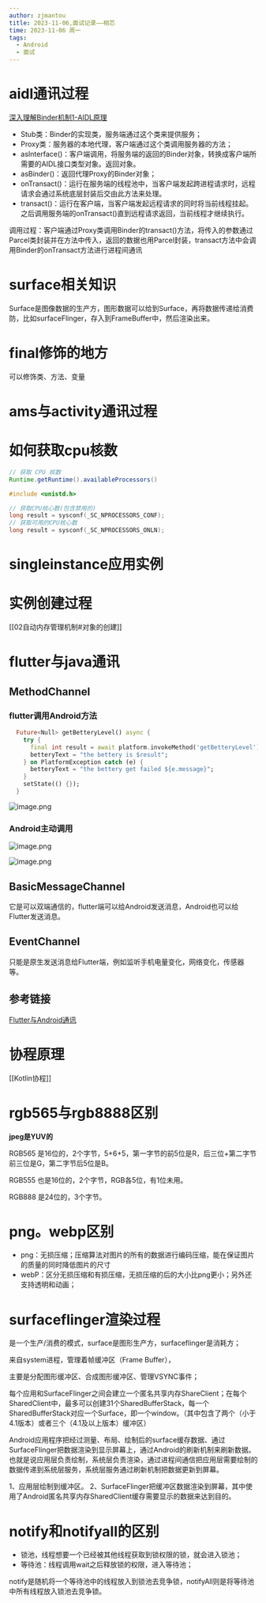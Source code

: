 ```yaml
---
author: zjmantou
title: 2023-11-06,面试记录——相芯
time: 2023-11-06 周一
tags:
  - Android
  - 面试
---
```



# aidl通讯过程
[深入理解Binder机制1-AIDL原理](https://skytoby.github.io/2019/%E6%B7%B1%E5%85%A5%E7%90%86%E8%A7%A3Binder%E6%9C%BA%E5%88%B61-AIDL%E5%8E%9F%E7%90%86/)

- Stub类：Binder的实现类，服务端通过这个类来提供服务；
- Proxy类：服务器的本地代理，客户端通过这个类调用服务器的方法；
- asInterface()：客户端调用，将服务端的返回的Binder对象，转换成客户端所需要的AIDL接口类型对象。返回对象。
- asBinder()：返回代理Proxy的Binder对象；
- onTransact()：运行在服务端的线程池中，当客户端发起跨进程请求时，远程请求会通过系统底层封装后交由此方法来处理。
- transact()：运行在客户端，当客户端发起远程请求的同时将当前线程挂起。之后调用服务端的onTransact()直到远程请求返回，当前线程才继续执行。


调用过程：客户端通过Proxy类调用Binder的transact()方法，将传入的参数通过Parcel类封装并在方法中传入，返回的数据也用Parcel封装，transact方法中会调用Binder的onTransact方法进行进程间通讯




# surface相关知识

Surface是图像数据的生产方，图形数据可以给到Surface，再将数据传递给消费防，比如surfaceFlinger，存入到FrameBuffer中，然后渲染出来。
  

# final修饰的地方

可以修饰类、方法、变量

# ams与activity通讯过程

  

# 如何获取cpu核数
```Java
// 获取 CPU 核数
Runtime.getRuntime().availableProcessors()
```

```C++
#include <unistd.h>

// 获取CPU核心数(包含禁用的)
long result = sysconf(_SC_NPROCESSORS_CONF);
// 获取可用的CPU核心数
long result = sysconf(_SC_NPROCESSORS_ONLN);

```
  

  

# singleinstance应用实例

  

# 实例创建过程
[[02自动内存管理机制#对象的创建]]

# flutter与java通讯

## MethodChannel 

### flutter调用Android方法

```dart
  Future<Null> getBetteryLevel() async {
    try {
      final int result = await platform.invokeMethod('getBetteryLevel');
      betteryText = "the bettery is $result";
    } on PlatformException catch (e) {
      betteryText = "the bettery get failed ${e.message}";
    }
    setState(() {});
  }
```

![image.png](https://zjmantou-drawingbed.oss-cn-hangzhou.aliyuncs.com/picture/202311062104299.png)

### Android主动调用

![image.png](https://zjmantou-drawingbed.oss-cn-hangzhou.aliyuncs.com/picture/202311062106316.png)

![image.png](https://zjmantou-drawingbed.oss-cn-hangzhou.aliyuncs.com/picture/202311062107711.png)


## BasicMessageChannel

它是可以双端通信的，flutter端可以给Android发送消息，Android也可以给Flutter发送消息。

## EventChannel

只能是原生发送消息给Flutter端，例如监听手机电量变化，网络变化，传感器等。

## 参考链接

[Flutter与Android通讯](https://juejin.cn/post/7060136564810055710)



  

# 协程原理

[[Kotlin协程]]
  

# rgb565与rgb8888区别

  **jpeg是YUV的**

RGB565 是16位的，2个字节，5+6+5，第一字节的前5位是R，后三位+第二字节前三位是G，第二字节后5位是B。

RGB555 也是16位的，2个字节，RGB各5位，有1位未用。

RGB888 是24位的，3个字节。

  

# png。webp区别

- png：无损压缩；压缩算法对图片的所有的数据进行编码压缩，能在保证图片的质量的同时降低图片的尺寸
- webP：区分无损压缩和有损压缩，无损压缩的后的大小比png更小；另外还支持透明和动画；
  

# surfaceflinger渲染过程

是一个生产/消费的模式，surface是图形生产方，surfaceflinger是消耗方；

来自system进程，管理着帧缓冲区（Frame Buffer），

主要是分配图形缓冲区、合成图形缓冲区、管理VSYNC事件； 

每个应用和SurfaceFlinger之间会建立一个匿名共享内存ShareClient；在每个SharedClient中，最多可以创建31个SharedBufferStack，每一个SharedBufferStack对应一个Surface，即一个window。（其中包含了两个（小于4.1版本）或者三个（4.1及以上版本）缓冲区）

Android应用程序把经过测量、布局、绘制后的surface缓存数据、通过SurfaceFlinger把数据渲染到显示屏幕上，通过Android的刷新机制来刷新数据。也就是说应用层负责绘制，系统层负责渲染，通过进程间通信把应用层需要绘制的数据传递到系统层服务，系统层服务通过刷新机制把数据更新到屏幕。

1、应用层绘制到缓冲区。
2、SurfaceFlinger把缓冲区数据渲染到屏幕，其中使用了Android匿名共享内存SharedClient缓存需要显示的数据来达到目的。


# notify和notifyall的区别

- 锁池，线程想要一个已经被其他线程获取到锁权限的锁，就会进入锁池；
- 等待池：线程调用wait之后释放锁的权限，进入等待池；

notify是随机将一个等待池中的线程放入到锁池去竞争锁，notifyAll则是将等待池中所有线程放入锁池去竞争锁。

